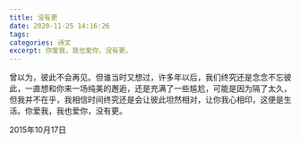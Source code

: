 ```yaml
---
title: 没有更
date: 2020-11-25 14:16:26
tags:
categories: 诗文
excerpt: 你爱我，我也爱你，没有更。
---
```

曾以为，彼此不会再见。但谁当时又想过，许多年以后，我们终究还是念念不忘彼此，一直想和你来一场纯美的邂逅，还是充满了一些尴尬，可能是因为隔了太久，但我并不在乎，我相信时间终究还是会让彼此坦然相对，让你我心相印，这便是生活。你爱我，我也爱你，没有更。

2015年10月17日
